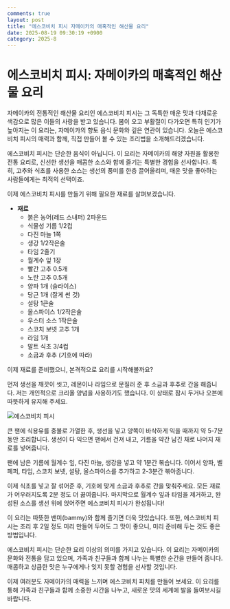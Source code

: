 ```yaml
---
comments: true
layout: post
title: "에스코비치 피시 자메이카의 매혹적인 해산물 요리"
date: 2025-08-19 09:30:19 +0900
category: 2025-8
---
```


# 에스코비치 피시: 자메이카의 매혹적인 해산물 요리

자메이카의 전통적인 해산물 요리인 에스코비치 피시는 그 독특한 매운 맛과 다채로운 색감으로 많은 이들의 사랑을 받고 있습니다. 봄이 오고 부활절이 다가오면 특히 인기가 높아지는 이 요리는, 자메이카의 향토 음식 문화와 깊은 연관이 있습니다. 오늘은 에스코비치 피시의 매력과 함께, 직접 만들어 볼 수 있는 조리법을 소개해드리겠습니다.

에스코비치 피시는 단순한 음식이 아닙니다. 이 요리는 자메이카의 해양 자원을 활용한 전통 요리로, 신선한 생선을 매콤한 소스와 함께 즐기는 특별한 경험을 선사합니다. 특히, 고추와 식초를 사용한 소스는 생선의 풍미를 한층 끌어올리며, 매운 맛을 좋아하는 사람들에게는 최적의 선택이죠. 

이제 에스코비치 피시를 만들기 위해 필요한 재료를 살펴보겠습니다. 

- **재료**  
  - 붉은 농어(레드 스내퍼) 2파운드  
  - 식물성 기름 1/2컵  
  - 다진 마늘 1쪽  
  - 생강 1/2작은술  
  - 타임 2줄기  
  - 월계수 잎 1장  
  - 빨간 고추 0.5개  
  - 노란 고추 0.5개  
  - 양파 1개 (슬라이스)  
  - 당근 1개 (잘게 썬 것)  
  - 설탕 1큰술  
  - 올스파이스 1/2작은술  
  - 우스터 소스 1작은술  
  - 스코치 보넷 고추 1개  
  - 라임 1개  
  - 말트 식초 3/4컵  
  - 소금과 후추 (기호에 따라)  

이제 재료를 준비했으니, 본격적으로 요리를 시작해볼까요? 

먼저 생선을 깨끗이 씻고, 레몬이나 라임으로 문질러 준 후 소금과 후추로 간을 해줍니다. 저는 개인적으로 크리올 양념을 사용하기도 했습니다. 이 상태로 잠시 두거나 오븐에 따뜻하게 유지해 주세요.  

![에스코비치 피시](https://www.themealdb.com/images/media/meals/1520084413.jpg)  

큰 팬에 식용유를 중불로 가열한 후, 생선을 넣고 양쪽이 바삭하게 익을 때까지 약 5-7분 동안 조리합니다. 생선이 다 익으면 팬에서 건져 내고, 기름을 약간 남긴 채로 나머지 재료를 넣어줍니다.  

팬에 남은 기름에 월계수 잎, 다진 마늘, 생강을 넣고 약 1분간 볶습니다. 이어서 양파, 벨 페퍼, 타임, 스코치 보넷, 설탕, 올스파이스를 추가하고 2-3분간 볶아줍니다.  

이제 식초를 넣고 잘 섞어준 후, 기호에 맞게 소금과 후추로 간을 맞춰주세요. 모든 재료가 어우러지도록 2분 정도 더 끓여줍니다. 마지막으로 월계수 잎과 타임을 제거하고, 완성된 소스를 생선 위에 얹어주면 에스코비치 피시가 완성됩니다!  

이 요리는 따뜻한 밴미(bammy)와 함께 즐기면 더욱 맛있습니다. 또한, 에스코비치 피시는 조리 후 2일 정도 미리 만들어 두어도 그 맛이 좋으니, 미리 준비해 두는 것도 좋은 방법입니다.  

에스코비치 피시는 단순한 요리 이상의 의미를 가지고 있습니다. 이 요리는 자메이카의 문화와 전통을 담고 있으며, 가족과 친구들과 함께 나누는 특별한 순간을 만들어 줍니다. 매콤하고 상큼한 맛은 누구에게나 잊지 못할 경험을 선사할 것입니다.  

이제 여러분도 자메이카의 매력을 느끼며 에스코비치 피치를 만들어 보세요. 이 요리를 통해 가족과 친구들과 함께 소중한 시간을 나누고, 새로운 맛의 세계에 발을 들여보시길 바랍니다.